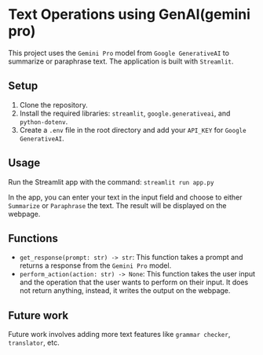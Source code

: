# Text Operations using GenAI(gemini pro)

This project uses the `Gemini Pro` model from `Google GenerativeAI` to summarize or paraphrase text. The application is built with `Streamlit`.

## Setup

1. Clone the repository.
2. Install the required libraries: `streamlit`, `google.generativeai`, and `python-dotenv`.
3. Create a `.env` file in the root directory and add your `API_KEY` for `Google GenerativeAI`.

## Usage

Run the Streamlit app with the command: `streamlit run app.py`

In the app, you can enter your text in the input field and choose to either `Summarize` or `Paraphrase` the text. The result will be displayed on the webpage.

## Functions

- `get_response(prompt: str) -> str`: This function takes a prompt and returns a response from the `Gemini Pro` model.
- `perform_action(action: str) -> None`: This function takes the user input and the operation that the user wants to perform on their input. It does not return anything, instead, it writes the output on the webpage.

## Future work

Future work involves adding more text features like `grammar checker`, `translator`, etc.


